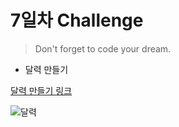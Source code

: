 # 7일차 Challenge

> Don't forget to code your dream.

- 달력 만들기

[달력 만들기 링크](https://chuhoon.github.io/LikeLion/FE7_challenge/index.html)

![달력](https://user-images.githubusercontent.com/68219145/161816663-cba3c268-dc02-4812-843d-b82fc3631788.PNG)
